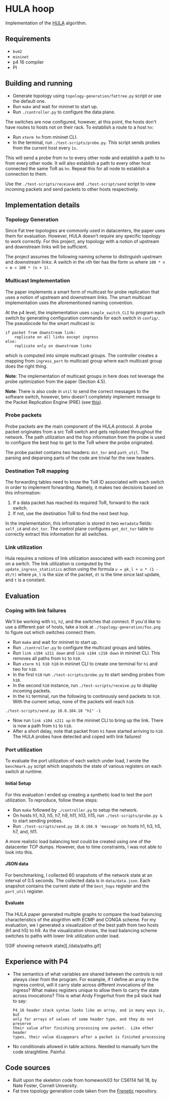 # HULA hoop

Implementation of the [HULA](https://conferences.sigcomm.org/sosr/2016/papers/sosr_paper67.pdf) algorithm.

## Requirements

- `bvm2`
- `mininet`
- p4 16 compiler
- PI

## Building and running

- Generate topology using `topology-generation/fattree.py` script or use the default one.
- Run `make` and wait for mininet to start up.
- Run `./controller.py` to configure the data plane.

The switches are now configured, however, at this point, the hosts don't have
routes to hosts not on their rack. To establish a route to a host `hn`:

- Run `xterm hn` from mininet CLI.
- In the terminal, run `./test-scripts/probe.py`. This script sends probes from
  the current host every `1s`.

This will send a probe from `hn` to every other node and establish a path to
`hn` from every other node. It will also establish a path to every other host
connected the same ToR as `hn`. Repeat this for all node to establish a
connection to them.

Use the `./test-scripts/receieve` and `./test-script/send` script to view
incoming packets and send packets to other hosts respectively.

## Implementation details

### Topology Generation

Since Fat tree topologies are commonly used in datacenters, the paper uses them
for evaluation. However, HULA doesn't require any specific topology to work
correctly. For this project, any topology with a notion of upstream and
downstream links will be sufficient.

The project assumes the following naming scheme to distinguish upstream and
downstream links: A switch in the `n`th tier has the form `sm` where `100 * n <
m < 100 * (n + 1)`.

### Multicast Implementation

The paper implements a smart form of multicast for probe replication that uses
a notion of upstream and downstream links. The smart multicast implementation
uses the aforementioned naming convention.

At the p4 level, the implementation uses `simple_switch_CLI` to program each
switch by generating configuration commands for each switch in `config/`. The
pseudocode for the smart multicast is:

```
if packet from downstream link:
    replicate on all links except ingress
else:
    replicate only on downstream links
```

which is computed into simple multicast groups. The controller creates a
mapping from `ingress_port` to multicast group where each multicast group
does the right thing.

**Note**: The implementation of multicast groups in here does not leverage
the probe optimization from the paper (Section 4.5).

**Note**: There is also code in `util` to send the correct messages to the
software switch, however, bmv doesn't completely implement message to the
Packet Replication Engine (PRE) (see [this](https://github.com/p4lang/PI/blob/d4e5aff15b3f77af578704fe03b82a15814da8f0/proto/frontend/src/device_mgr.cpp#L1772)).

### Probe packets

Probe packets are the main component of the HULA protocol. A probe packet
originates from a src ToR switch and gets replicated throughout the network.
The path utilization and the hop information from the probe is used to
configure the best hop to get to the ToR where the probe originated.

The probe packet contains two headers: `dst_tor` and `path_util`. The parsing
and deparsing parts of the code are trivial for the new headers.

### Destination ToR mapping

The forwarding tables need to know the ToR ID associated with each switch in
order to implement forwarding. Namely, it makes two decisions based on this
infrormation:

1. If a data packet has reached its required ToR, forward to the rack switch.
2. If not, use the destination ToR to find the next best hop.

In the implementation, this infromation is stored in two `metadata` fields:
`self_id` and `dst_tor`. The control plane configures `get_dst_tor` table
to correctly extract this information for all switches.

### Link utilization

Hula requires a notions of link utilization associated with each incoming port
on a switch. The link utilization is computed by the `update_ingress_statistics`
action using the formula `u = pk_l + u * (1 - dt/t)` where `pk_l` is the size
of the packet, `dt` is the time since last update, and `t` is a constant.

## Evaluation

### Coping with link failures

We'll be working with `h1`, `h2`, and the switches that connect. If you'd like to
use a different pair of hosts, take a look at `./topology-generation/foo.png` to
figure out which switches connect them.

- Run `make` and wait for mininet to start up.
- Run `./controller.py` to configure the multicast groups and tables.
- Run `link s104 s211 down` and `link s104 c210 down` in mininet CLI. This removes all paths
  from `h1` to `h10`.
- Run `xterm h1 h10 h10` in mininet CLI to create one terminal for `h1` and two for `h10`.
- In the first `h10` run `./test-scripts/probe.py` to start sending probes from `h10`.
- In the second `h10` instance, run `./test-scripts/receive.py` to display incoming packets.
- In the `h1` terminal, run the following to continously send packets to `h10`.
  With the current setup, none of the packets will reach `h10`.

```
./test-scripts/send.py 10.0.104.10 "h1" -1
```

- Now run `link s104 s211 up` in the mininet CLI to bring up the link. There is
  now a path from `h1` to `h10`.
- After a short delay, note that packet from `h1` have started arriving to `h10`.
  The HULA probes have detected and coped with link failures!

### Port utilization

To evaluate the port utilization of each switch under load, I wrote the
`benchmark.py` script which snapshots the state of various registers on each
switch at runtime.

#### Initial Setup

For this evaluation I ended up creating a synthetic load to test the port utilization.
To reproduce, follow these steps:

- Run `make` followed by `./controller.py` to setup the network.
- On hosts h1, h3, h5, h7, h9, h11, h13, h15, run `./test-scripts/probe.py &` to
  start sending probes.
- Run `./test-scripts/send.py 10.0.104.9 'message'` on hosts h1, h3, h5, h7, and,
  h11.

A more realistic load balancing test could be created using one of the
datacenter TCP dumps. However, due to time constraints, I was not able to look
into this.

#### JSON data

For benchmarking, I collected 60 snapshots of the network state at an interval
of 0.5 seconds. The collected data is in `data/data.json`. Each snapshot contains
the current state of the `best_hops` register and the `port_util` register.

#### Evaluate

The HULA paper generated multiple graphs to compare the load balancing
characteristics of the alogrithm with ECMP and CONGA scheme. For my evaluation,
we I generated a visualization of the best path from two hosts (h1 and h5) to
h9. As the visualization shows, the load balancing scheme switches to paths
with lower link utilization under load.

![GIF showing network state][./data/paths.gif]

## Experience with P4

- The semantics of what variables are shared between the controls is not always
  clear from the program. For example, if I define an array in the ingress control,
  will it carry state across different invocations of the ingress? What makes
  registers unique to allow them to carry the state across invocations? This is
  what Andy Fingerhut from the p4 slack had to say:

      P4_16 header stack syntax looks like an array, and in many ways is, but
      only for arrays of values of some header type, and they do not preserve
      their value after finishing processing one packet.  Like other header
      types, their value disappears after a packet is finished processing

- No conditionals allowed in table actions. Needed to manually turn the code
  straightline. Painful.

## Code sources

- Built upon the skeleton code from homework03 for CS6114 fall 18, by Nate Foster, Cornell University.
- Fat tree topology generation code taken from the [Frenetic](https://github.com/frenetic-lang/frenetic) repository.
